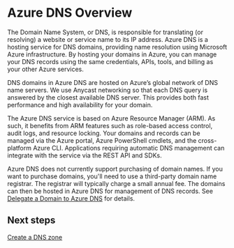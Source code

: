 <properties 
   pageTitle="Overview of Azure DNS | Microsoft Azure" 
   description="Overview of Azure DNS hosting services on Microsoft Azure. Host your domain on Microsoft Azure." 
   services="dns" 
   documentationCenter="na" 
   authors="cherylmc" 
   manager="carmonm" 
   editor=""/>

<tags
   ms.service="dns"
   ms.devlang="na"
   ms.topic="article"
   ms.tgt_pltfrm="na"
   ms.workload="infrastructure-services" 
   ms.date="05/09/2016"
   ms.author="cherylmc"/>

# Azure DNS Overview


The Domain Name System, or DNS, is responsible for translating (or resolving) a website or service name to its IP address. Azure DNS is a hosting service for DNS domains, providing name resolution using Microsoft Azure infrastructure. By hosting your domains in Azure, you can manage your DNS records using the same credentials, APIs, tools, and billing as your other Azure services.


DNS domains in Azure DNS are hosted on Azure’s global network of DNS name servers. We use Anycast networking so that each DNS query is answered by the closest available DNS server. This provides both fast performance and high availability for your domain. 

The Azure DNS service is based on Azure Resource Manager (ARM). As such, it benefits from ARM features such as role-based access control, audit logs, and resource locking. Your domains and records can be managed via the Azure portal, Azure PowerShell cmdlets, and the cross-platform Azure CLI. Applications requiring automatic DNS management can integrate with the service via the REST API and SDKs.

Azure DNS does not currently support purchasing of domain names. If you want to purchase domains, you'll need to use a third-party domain name registrar. The registrar will typically charge a small annual fee. The domains can then be hosted in Azure DNS for management of DNS records. See [Delegate a Domain to Azure DNS](dns-domain-delegation.md) for details.


## Next steps

[Create a DNS zone](dns-getstarted-create-dnszone-portal.md)




 

